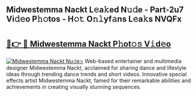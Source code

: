 ## Midwestemma Nackt L𝚎a𝚔ed N𝚞𝚍e - Part-2u7 Vi𝚍𝚎o P𝚑𝚘tos - H𝚘𝚝 O𝚗𝚕yf𝚊ns L𝚎a𝚔s NVQFx

# <h2><a href="http://kf0r96.oniu.top/?m=Midwestemma+Nackt">🔗👉 🔴 Midwestemma Nackt P𝚑ot𝚘𝚜 V𝚒d𝚎o</a></h2>

[![Midwestemma Nackt Nu𝚍e𝚜](https://i.imgur.com/0qMVB7G.gif)](http://kf0r96.oniu.top/?m=Midwestemma+Nackt)
Web-based entertainer and multimedia designer Midwestemma Nackt, acclaimed for sharing dance and lifestyle ideas through trending dance trends and short videos. Innovative special effects artist Midwestemma Nackt, famed for their remarkable abilities and achievements in creating visually stunning sequences.  
